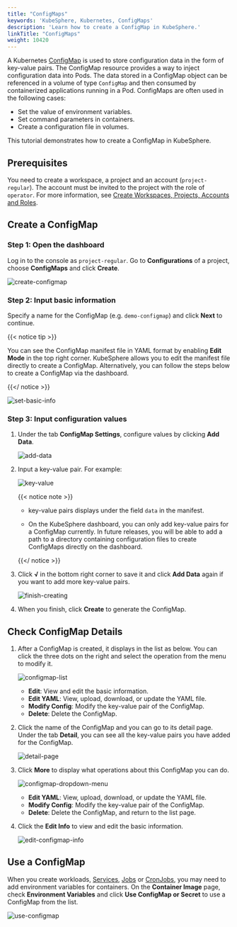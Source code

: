 ```yaml
---
title: "ConfigMaps"
keywords: 'KubeSphere, Kubernetes, ConfigMaps'
description: 'Learn how to create a ConfigMap in KubeSphere.'
linkTitle: "ConfigMaps"
weight: 10420
---
```


A Kubernetes [ConfigMap](https://kubernetes.io/docs/concepts/configuration/configmap/) is used to store configuration data in the form of key-value pairs. The ConfigMap resource provides a way to inject configuration data into Pods. The data stored in a ConfigMap object can be referenced in a volume of type `ConfigMap` and then consumed by containerized applications running in a Pod. ConfigMaps are often used in the following cases:

- Set the value of environment variables.
- Set command parameters in containers.
- Create a configuration file in volumes.

This tutorial demonstrates how to create a ConfigMap in KubeSphere.

## Prerequisites

You need to create a workspace, a project and an account (`project-regular`). The account must be invited to the project with the role of `operator`. For more information, see [Create Workspaces, Projects, Accounts and Roles](../../../quick-start/create-workspace-and-project/).

## Create a ConfigMap

### Step 1: Open the dashboard

Log in to the console as `project-regular`. Go to **Configurations** of a project, choose **ConfigMaps** and click **Create**.

![create-configmap](/images/docs/project-user-guide/configurations/configmaps/create-configmap.jpg)

### Step 2: Input basic information

Specify a name for the ConfigMap (e.g. `demo-configmap`) and click **Next** to continue.

{{< notice tip >}}

You can see the ConfigMap manifest file in YAML format by enabling **Edit Mode** in the top right corner. KubeSphere allows you to edit the manifest file directly to create a ConfigMap. Alternatively, you can follow the steps below to create a ConfigMap via the dashboard.

{{</ notice >}} 

![set-basic-info](/images/docs/project-user-guide/configurations/configmaps/set-basic-info.jpg)

### Step 3: Input configuration values

1. Under the tab **ConfigMap Settings**, configure values by clicking **Add Data**.

   ![add-data](/images/docs/project-user-guide/configurations/configmaps/add-data.jpg)

2. Input a key-value pair. For example:

   ![key-value](/images/docs/project-user-guide/configurations/configmaps/key-value.jpg)

   {{< notice note >}}

   - key-value pairs displays under the field `data` in the manifest.

   - On the KubeSphere dashboard, you can only add key-value pairs for a ConfigMap currently. In future releases, you will be able to add a path to a directory containing configuration files to create ConfigMaps directly on the dashboard.

   {{</ notice >}} 

3. Click **√** in the bottom right corner to save it and click **Add Data** again if you want to add more key-value pairs.

   ![finish-creating](/images/docs/project-user-guide/configurations/configmaps/finish-creating.jpg)

4. When you finish, click **Create** to generate the ConfigMap.

## Check ConfigMap Details

1. After a ConfigMap is created, it displays in the list as below. You can click the three dots on the right and select the operation from the menu to modify it.

    ![configmap-list](/images/docs/project-user-guide/configurations/configmaps/configmap-list.jpg)

    - **Edit**: View and edit the basic information.
    - **Edit YAML**: View, upload, download, or update the YAML file.
    - **Modify Config**: Modify the key-value pair of the ConfigMap.
    - **Delete**: Delete the ConfigMap.

2. Click the name of the ConfigMap and you can go to its detail page. Under the tab **Detail**, you can see all the key-value pairs you have added for the ConfigMap.

    ![detail-page](/images/docs/project-user-guide/configurations/configmaps/detail-page.jpg)

3. Click **More** to display what operations about this ConfigMap you can do.

    ![configmap-dropdown-menu](/images/docs/project-user-guide/configurations/configmaps/configmap-dropdown-menu.jpg)

    - **Edit YAML**: View, upload, download, or update the YAML file.
    - **Modify Config**: Modify the key-value pair of the ConfigMap.
    - **Delete**: Delete the ConfigMap, and return to the list page.

4. Click the **Edit Info** to view and edit the basic information.

    ![edit-configmap-info](/images/docs/project-user-guide/configurations/configmaps/edit-configmap-info.jpg)
    

## Use a ConfigMap

When you create workloads, [Services](../../../project-user-guide/application-workloads/services/), [Jobs](../../../project-user-guide/application-workloads/jobs/) or [CronJobs](../../../project-user-guide/application-workloads/cronjob/), you may need to add environment variables for containers. On the **Container Image** page, check **Environment Variables** and click **Use ConfigMap or Secret** to use a ConfigMap from the list.

![use-configmap](/images/docs/project-user-guide/configurations/configmaps/use-configmap.jpg)